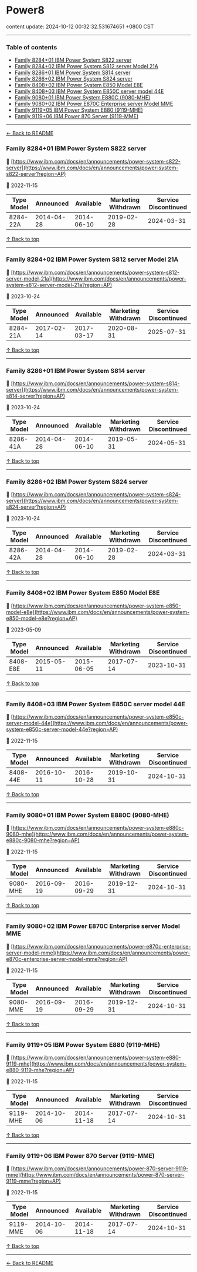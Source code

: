 # Power8

content update: 2024-10-12 00:32:32.531674651 +0800 CST

---

### Table of contents


- [Family 8284+01 IBM Power System S822 server](#family-828401-ibm-power-system-s822-server)
- [Family 8284+02 IBM Power System S812 server Model 21A](#family-828402-ibm-power-system-s812-server-model-21a)
- [Family 8286+01 IBM Power System S814 server](#family-828601-ibm-power-system-s814-server)
- [Family 8286+02 IBM Power System S824 server](#family-828602-ibm-power-system-s824-server)
- [Family 8408+02 IBM Power System E850 Model E8E](#family-840802-ibm-power-system-e850-model-e8e)
- [Family 8408+03 IBM Power System E850C server model 44E](#family-840803-ibm-power-system-e850c-server-model-44e)
- [Family 9080+01 IBM Power System E880C (9080-MHE)](#family-908001-ibm-power-system-e880c-9080-mhe)
- [Family 9080+02 IBM Power E870C Enterprise server Model MME](#family-908002-ibm-power-e870c-enterprise-server-model-mme)
- [Family 9119+05 IBM Power System E880 (9119-MHE)](#family-911905-ibm-power-system-e880-9119-mhe)
- [Family 9119+06 IBM Power 870 Server (9119-MME)](#family-911906-ibm-power-870-server-9119-mme)

---

[← Back to README](../README.md)





### Family 8284+01 IBM Power System S822 server

🔗 [https://www.ibm.com/docs/en/announcements/power-system-s822-server](https://www.ibm.com/docs/en/announcements/power-system-s822-server?region=AP)

📅 2022-11-15

| Type Model | Announced | Available | Marketing Withdrawn | Service Discontinued |
| --- | --- | --- | --- | --- |
| 8284-22A | 2014-04-28 | 2014-06-10 | 2019-02-28 | 2024-03-31 |






[↑ Back to top](#table-of-contents)

---





### Family 8284+02 IBM Power System S812 server Model 21A

🔗 [https://www.ibm.com/docs/en/announcements/power-system-s812-server-model-21a](https://www.ibm.com/docs/en/announcements/power-system-s812-server-model-21a?region=AP)

📅 2023-10-24

| Type Model | Announced | Available | Marketing Withdrawn | Service Discontinued |
| --- | --- | --- | --- | --- |
| 8284-21A | 2017-02-14 | 2017-03-17 | 2020-08-31 | 2025-07-31 |






[↑ Back to top](#table-of-contents)

---





### Family 8286+01 IBM Power System S814 server

🔗 [https://www.ibm.com/docs/en/announcements/power-system-s814-server](https://www.ibm.com/docs/en/announcements/power-system-s814-server?region=AP)

📅 2023-10-24

| Type Model | Announced | Available | Marketing Withdrawn | Service Discontinued |
| --- | --- | --- | --- | --- |
| 8286-41A | 2014-04-28 | 2014-06-10 | 2019-05-31 | 2024-05-31 |






[↑ Back to top](#table-of-contents)

---





### Family 8286+02 IBM Power System S824 server

🔗 [https://www.ibm.com/docs/en/announcements/power-system-s824-server](https://www.ibm.com/docs/en/announcements/power-system-s824-server?region=AP)

📅 2023-10-24

| Type Model | Announced | Available | Marketing Withdrawn | Service Discontinued |
| --- | --- | --- | --- | --- |
| 8286-42A | 2014-04-28 | 2014-06-10 | 2019-02-28 | 2024-03-31 |






[↑ Back to top](#table-of-contents)

---





### Family 8408+02 IBM Power System E850 Model E8E

🔗 [https://www.ibm.com/docs/en/announcements/power-system-e850-model-e8e](https://www.ibm.com/docs/en/announcements/power-system-e850-model-e8e?region=AP)

📅 2023-05-09

| Type Model | Announced | Available | Marketing Withdrawn | Service Discontinued |
| --- | --- | --- | --- | --- |
| 8408-E8E | 2015-05-11 | 2015-06-05 | 2017-07-14 | 2023-10-31 |






[↑ Back to top](#table-of-contents)

---





### Family 8408+03 IBM Power System E850C server model 44E

🔗 [https://www.ibm.com/docs/en/announcements/power-system-e850c-server-model-44e](https://www.ibm.com/docs/en/announcements/power-system-e850c-server-model-44e?region=AP)

📅 2022-11-15

| Type Model | Announced | Available | Marketing Withdrawn | Service Discontinued |
| --- | --- | --- | --- | --- |
| 8408-44E | 2016-10-11 | 2016-10-28 | 2019-10-31 | 2024-10-31 |






[↑ Back to top](#table-of-contents)

---





### Family 9080+01 IBM Power System E880C (9080-MHE)

🔗 [https://www.ibm.com/docs/en/announcements/power-system-e880c-9080-mhe](https://www.ibm.com/docs/en/announcements/power-system-e880c-9080-mhe?region=AP)

📅 2022-11-15

| Type Model | Announced | Available | Marketing Withdrawn | Service Discontinued |
| --- | --- | --- | --- | --- |
| 9080-MHE | 2016-09-19 | 2016-09-29 | 2019-12-31 | 2024-10-31 |






[↑ Back to top](#table-of-contents)

---





### Family 9080+02 IBM Power E870C Enterprise server Model MME

🔗 [https://www.ibm.com/docs/en/announcements/power-e870c-enterprise-server-model-mme](https://www.ibm.com/docs/en/announcements/power-e870c-enterprise-server-model-mme?region=AP)

📅 2022-11-15

| Type Model | Announced | Available | Marketing Withdrawn | Service Discontinued |
| --- | --- | --- | --- | --- |
| 9080-MME | 2016-09-19 | 2016-09-29 | 2019-12-31 | 2024-10-31 |






[↑ Back to top](#table-of-contents)

---





### Family 9119+05 IBM Power System E880 (9119-MHE)

🔗 [https://www.ibm.com/docs/en/announcements/power-system-e880-9119-mhe](https://www.ibm.com/docs/en/announcements/power-system-e880-9119-mhe?region=AP)

📅 2022-11-15

| Type Model | Announced | Available | Marketing Withdrawn | Service Discontinued |
| --- | --- | --- | --- | --- |
| 9119-MHE | 2014-10-06 | 2014-11-18 | 2017-07-14 | 2024-10-31 |






[↑ Back to top](#table-of-contents)

---





### Family 9119+06 IBM Power 870 Server (9119-MME)

🔗 [https://www.ibm.com/docs/en/announcements/power-870-server-9119-mme](https://www.ibm.com/docs/en/announcements/power-870-server-9119-mme?region=AP)

📅 2022-11-15

| Type Model | Announced | Available | Marketing Withdrawn | Service Discontinued |
| --- | --- | --- | --- | --- |
| 9119-MME | 2014-10-06 | 2014-11-18 | 2017-07-14 | 2024-10-31 |






[↑ Back to top](#table-of-contents)

---



[← Back to README](../README.md)